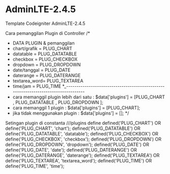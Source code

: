 # AdminLTE-2.4.5
Template Codeigniter AdminLTE-2.4.5 

Cara pemanggilan Plugin di Controller
/*
 * DATA PLUGIN  & pemanggilan
 * chart/grafik = PLUG_CHART
 * datatable    = PLUG_DATATABLE
 * checkbox     = PLUG_CHECKBOX
 * dropdown     = PLUG_DROPDOWN
 * date/tanggal = PLUG_DATE
 * daterange    = PLUG_DATERANGE
 * textarea_word= PLUG_TEXTAREA
 * time/jam     = PLUG_TIME
 *_-----------------------------------------------------------------------------------
 * cara memanggil plugin lebih dari satu : $data['plugins'] = [PLUG_CHART , PLUG_DATATABLE , PLUG_DROPDOWN ]; 
 * cara memanggil 1 plugin               : $data['plugins'] = [PLUG_CHART]; 
 * jika tidak menggunakan plugin         : $data['plugins'] = [];
 */
 
 Setingan plugin di constanta
///plugins define
defined('PLUG_CHART')     OR define('PLUG_CHART', 'chart');
defined('PLUG_DATATABLE') OR define('PLUG_DATATABLE', 'datatable');
defined('PLUG_CHECKBOX')  OR define('PLUG_CHECKBOX', 'checkbox');
defined('PLUG_DROPDOWN')  OR define('PLUG_DROPDOWN', 'dropdown');
defined('PLUG_DATE')      OR define('PLUG_DATE', 'date');
defined('PLUG_DATERANGE') OR define('PLUG_DATERANGE', 'daterange');
defined('PLUG_TEXTAREA')  OR define('PLUG_TEXTAREA', 'textarea_word');
defined('PLUG_TIME')      OR define('PLUG_TIME', 'time');
